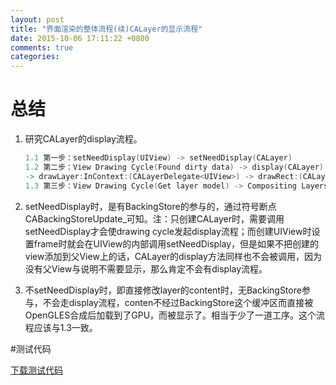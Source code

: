 ```yaml
---
layout: post
title: "界面渲染的整体流程(续)CALayer的显示流程"
date: 2015-10-06 17:11:22 +0800
comments: true
categories: 
---
```


# 总结

1. 研究CALayer的display流程。

	```objectivec
	1.1 第一步：setNeedDisplay(UIView) -> setNeedDisplay(CALayer)
	1.2 第二步：View Drawing Cycle(Found dirty data) -> display(CALayer) -> displayInContext:(CALayer) 
	-> drawLayer:InContext:(CALayerDelegate<UIView>) -> drawRect:(CALayerDelegate<UIView>)
	1.3 第三步：View Drawing Cycle(Get layer model) -> Compositing Layers(OpenGLES) -> Render in device screen(GPU)
	```

2. setNeedDisplay时，是有BackingStore的参与的，通过符号断点CABackingStoreUpdate_可知。注：只创建CALayer时，需要调用setNeedDisplay才会使drawing cycle发起display流程；而创建UIView时设置frame时就会在UIView的内部调用setNeedDisplay，但是如果不把创建的view添加到父View上的话，CALayer的display方法同样也不会被调用，因为没有父View与说明不需要显示，那么肯定不会有display流程。
3. 不setNeedDisplay时，即直接修改layer的content时，无BackingStore参与，不会走display流程，conten不经过BackingStore这个缓冲区而直接被OpenGLES合成后加载到了GPU，而被显示了。相当于少了一道工序。这个流程应该与1.3一致。

#测试代码

[下载测试代码](http://)